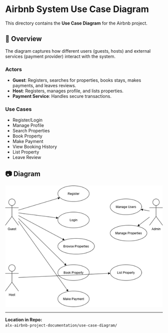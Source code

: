 # Airbnb System Use Case Diagram

This directory contains the **Use Case Diagram** for the Airbnb project.

## 📌 Overview
The diagram captures how different users (guests, hosts) and external services (payment provider) interact with the system.

### **Actors**
- **Guest**: Registers, searches for properties, books stays, makes payments, and leaves reviews.
- **Host**: Registers, manages profile, and lists properties.
- **Payment Service**: Handles secure transactions.

### **Use Cases**
- Register/Login
- Manage Profile
- Search Properties
- Book Property
- Make Payment
- View Booking History
- List Property
- Leave Review

## 📷 Diagram
![Airbnb Use Case Diagram](usecase.png)

---
**Location in Repo:**  
`alx-airbnb-project-documentation/use-case-diagram/`
